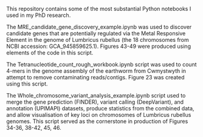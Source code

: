 This repository contains some of the most substantial Python notebooks I used in my PhD research. 

The MRE_candidate_gene_discovery_example.ipynb was used to discover candidate genes that are potentially regulated via the Metal Responsive Element in the genome of Lumbricus rubellus (the 18 chromosomes from NCBI accession: GCA_945859625.1). Figures 43-49 were produced using elements of the code in this script.

The Tetranucleotide_count_rough_workbook.ipynb script was used to count 4-mers in the genome assembly of the earthworm from Cwmystwyth in attempt to remove contaminating reads/contigs. Figure 23 was created using this script.

The Whole_chromosome_variant_analysis_example.ipynb script used to merge the gene prediction (FINDER), variant calling (DeepVariant), and annotation (UPIMAPI) datasets, produce statistics from the combined data, and allow visualisation of key loci on chromosomes of Lumbricus rubellus genomes. This script served as the cornerstone in production of Figures 34-36, 38-42, 45, 46.
